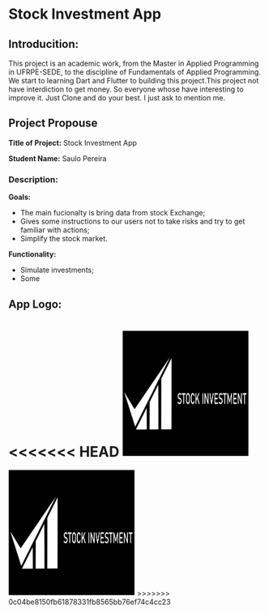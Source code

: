 # Stock Investment App

 ## Introducition:
This project is an academic work, from the Master in Applied Programming in UFRPE-SEDE, to the discipline of Fundamentals of Applied Programming. We start to learning Dart and Flutter to building this project.This project not have interdiction to get money. So everyone whose have interesting to improve it. Just Clone and do your best. I just ask to mention me. 

## Project Propouse
**Title of Project:** Stock Investment App<p></p>
**Student Name:** Saulo Pereira

### Description:
**Goals:**<p></p>
- The main fucionalty is bring data from stock Exchange;
- Gives some instructions to our users not to take risks and try to get familiar with actions;
- Simplify the stock market.

**Functionality:**<p></p>
- Simulate investments;
- Some

## App Logo:

<<<<<<< HEAD
<img src="/lib/img/Logo Stock Investment.png" alt="Stock Investment" style="height: 250px; width:250px;"/>
=======
<img src="/lib/img/Logo Stock Investment.png" alt="Stock Investment" style="height: 250px; width:250px;"/>
>>>>>>> 0c04be8150fb61878331fb8565bb76ef74c4cc23
